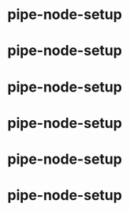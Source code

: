 # pipe-node-setup
# pipe-node-setup
# pipe-node-setup
# pipe-node-setup
# pipe-node-setup
# pipe-node-setup
